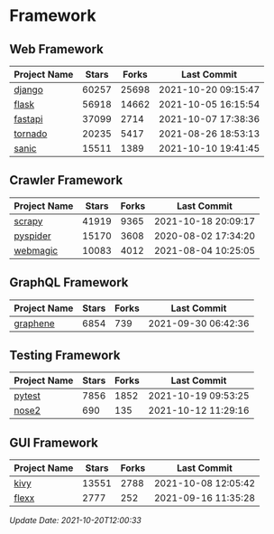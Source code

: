 # Framework

## Web Framework
| Project Name | Stars | Forks | Last Commit |
| ------------ | ----- | ----- | ----------- |
| [django](https://github.com/django/django) | 60257 | 25698 | 2021-10-20 09:15:47 |
| [flask](https://github.com/pallets/flask) | 56918 | 14662 | 2021-10-05 16:15:54 |
| [fastapi](https://github.com/tiangolo/fastapi) | 37099 | 2714 | 2021-10-07 17:38:36 |
| [tornado](https://github.com/tornadoweb/tornado) | 20235 | 5417 | 2021-08-26 18:53:13 |
| [sanic](https://github.com/sanic-org/sanic) | 15511 | 1389 | 2021-10-10 19:41:45 |

## Crawler Framework
| Project Name | Stars | Forks | Last Commit |
| ------------ | ----- | ----- | ----------- |
| [scrapy](https://github.com/scrapy/scrapy) | 41919 | 9365 | 2021-10-18 20:09:17 |
| [pyspider](https://github.com/binux/pyspider) | 15170 | 3608 | 2020-08-02 17:34:20 |
| [webmagic](https://github.com/code4craft/webmagic) | 10083 | 4012 | 2021-08-04 10:25:05 |

## GraphQL Framework
| Project Name | Stars | Forks | Last Commit |
| ------------ | ----- | ----- | ----------- |
| [graphene](https://github.com/graphql-python/graphene) | 6854 | 739 | 2021-09-30 06:42:36 |

## Testing Framework
| Project Name | Stars | Forks | Last Commit |
| ------------ | ----- | ----- | ----------- |
| [pytest](https://github.com/pytest-dev/pytest) | 7856 | 1852 | 2021-10-19 09:53:25 |
| [nose2](https://github.com/nose-devs/nose2) | 690 | 135 | 2021-10-12 11:29:16 |

## GUI Framework
| Project Name | Stars | Forks | Last Commit |
| ------------ | ----- | ----- | ----------- |
| [kivy](https://github.com/kivy/kivy) | 13551 | 2788 | 2021-10-08 12:05:42 |
| [flexx](https://github.com/flexxui/flexx) | 2777 | 252 | 2021-09-16 11:35:28 |

*Update Date: 2021-10-20T12:00:33*